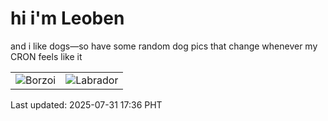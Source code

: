 # hi i'm Leoben

and i like dogs—so have some random dog pics that change whenever my CRON feels like it

|  |  |
|--------|----------|
| ![Borzoi](https://random-dog-vercel.vercel.app/api/random-borzoi?v=1753954597) | ![Labrador](https://random-dog-vercel.vercel.app/api/random-labrador?v=1753954597) |

Last updated: 2025-07-31 17:36 PHT
